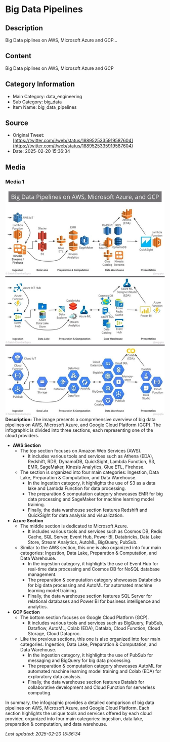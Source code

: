 # Big Data Pipelines

## Description
Big Data piplines on AWS, Microsoft Azure and GCP...

## Content
Big Data piplines on AWS, Microsoft Azure and GCP

## Category Information

- Main Category: data_engineering
- Sub Category: big_data
- Item Name: big_data_pipelines

## Source

- Original Tweet: [https://twitter.com/i/web/status/1889525335919587604](https://twitter.com/i/web/status/1889525335919587604)
- Date: 2025-02-20 15:36:34

## Media

### Media 1
![media_0](./media_0.jpg)
**Description:** The image presents a comprehensive overview of big data pipelines on AWS, Microsoft Azure, and Google Cloud Platform (GCP). The infographic is divided into three sections, each representing one of the cloud providers.

*   **AWS Section**
    *   The top section focuses on Amazon Web Services (AWS).
        *   It includes various tools and services such as Athena (EDA), Redshift, RDS, DynamoDB, QuickSight, Lambda Function, S3, EMR, SageMaker, Kinesis Analytics, Glue ETL, Firehose.
    *   The section is organized into four main categories: Ingestion, Data Lake, Preparation & Computation, and Data Warehouse.
        *   In the ingestion category, it highlights the use of S3 as a data lake and Lambda Function for data processing.
        *   The preparation & computation category showcases EMR for big data processing and SageMaker for machine learning model training.
        *   Finally, the data warehouse section features Redshift and QuickSight for data analysis and visualization.
*   **Azure Section**
    *   The middle section is dedicated to Microsoft Azure.
        *   It includes various tools and services such as Cosmos DB, Redis Cache, SQL Server, Event Hub, Power BI, Databricks, Data Lake Store, Stream Analytics, AutoML, BigQuery, PubSub.
    *   Similar to the AWS section, this one is also organized into four main categories: Ingestion, Data Lake, Preparation & Computation, and Data Warehouse.
        *   In the ingestion category, it highlights the use of Event Hub for real-time data processing and Cosmos DB for NoSQL database management.
        *   The preparation & computation category showcases Databricks for big data processing and AutoML for automated machine learning model training.
        *   Finally, the data warehouse section features SQL Server for relational databases and Power BI for business intelligence and analytics.
*   **GCP Section**
    *   The bottom section focuses on Google Cloud Platform (GCP).
        *   It includes various tools and services such as BigQuery, PubSub, Dataflow, AutoML, Colab (EDA), Datalab, Cloud Function, Cloud Storage, Cloud Dataproc.
    *   Like the previous sections, this one is also organized into four main categories: Ingestion, Data Lake, Preparation & Computation, and Data Warehouse.
        *   In the ingestion category, it highlights the use of PubSub for messaging and BigQuery for big data processing.
        *   The preparation & computation category showcases AutoML for automated machine learning model training and Colab (EDA) for exploratory data analysis.
        *   Finally, the data warehouse section features Datalab for collaborative development and Cloud Function for serverless computing.

In summary, the infographic provides a detailed comparison of big data pipelines on AWS, Microsoft Azure, and Google Cloud Platform. Each section highlights the unique tools and services offered by each cloud provider, organized into four main categories: ingestion, data lake, preparation & computation, and data warehouse.


*Last updated: 2025-02-20 15:36:34*